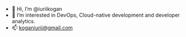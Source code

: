 - 👋 Hi, I’m @iuriikogan
- 👀 I’m interested in DevOps, Cloud-native development and developer analytics.
- 📫 koganiurii@gmail.com

<!---
iuriikogan/iuriikogan is a ✨ special ✨ repository because its `README.md` (this file) appears on your GitHub profile.
You can click the Preview link to take a look at your changes.
--->
